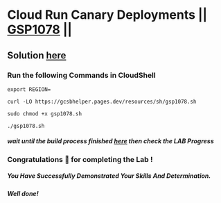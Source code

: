 # Cloud Run Canary Deployments || [GSP1078](https://www.cloudskillsboost.google/focuses/52827?parent=catalog) ||

## Solution [here]()

### Run the following Commands in CloudShell

```
export REGION=
```

```
curl -LO https://gcsbhelper.pages.dev/resources/sh/gsp1078.sh

sudo chmod +x gsp1078.sh

./gsp1078.sh
```

##### wait until the build process finished [here](https://console.cloud.google.com/cloud-build/builds) then check the LAB Progress

### Congratulations 🎉 for completing the Lab !

##### _You Have Successfully Demonstrated Your Skills And Determination._

#### _Well done!_
